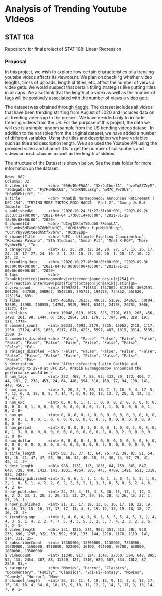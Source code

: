 # Analysis of Trending Youtube Videos
## STAT 108
Repository for final project of STAT 108: Linear Regression

### Proposal
In this project, we wish to explore how certain characteristics of a trending youtube videos affects its viewcount. We plan on checking whether video lengths, times of uploads,  length of titles, etc. affect the number of views a video gets. We would suspect that certain titling strategies like putting titles in all caps. We also think that the length of a video as well as the number of tags will be positively associated with the number of views a video gets.

The dataset was obtained through [Kaggle](https://www.kaggle.com/rsrishav/youtube-trending-video-dataset?select=RU_youtube_trending_data.csv). The dataset includes all videos that have been trending starting from August of 2020 and includes data on all trending videos up to the present. We have decided only to include trending videos from the US. For the purpose of this project, the data we will use is a simple random sample from the US trending videos dataset. In addition to the variables from the original dataset, we have added a number of different variables. Using the titles and description we have variables such as title and description length. We also used the Youtube API using the provided video and channel IDs to get the number of subscribers and videos on each channel as well as the length of videos.

The structure of the Dataset is shown below. See the data folder for more information on the dataset.
```
Rows: 982
Columns: 32
$ video_id          <chr> "05HuTGeF5AA", "SXrOuIhoslA", "hzwTq8ZZeyM", "Z6dwgWQz-Ck", "Fy7FsMBcUk8", "mtHRN9LpZ8g", "mM7C_Pw7OL8", "H8pM8PbtjfY", "~
$ title             <chr> "Khabib Nurmagomedov Announces Retirement | UFC 254", "TRYING MORE TIKTOK FOOD HACKS - Part 2", "Among Us But Impostor Ca~
$ publishedAt       <chr> "2020-10-24 21:27:37+00:00", "2020-09-26 15:33:12+00:00", "2021-04-04 17:00:14+00:00", "2021-01-19 18:00:08+00:00", "2020~
$ channelId         <chr> "UCvgfXK4nTYKudb0rFR6noLA", "UCjwmbv6NE4mOh8Z8VhPUx1Q", "UCMDtoPUno_f-puMpHL3Uuqg", "UCYJPby9DRCteedh5tfxVbrw", "UCbD8Epp~
$ channelTitle      <chr> "UFC - Ultimate Fighting Championship", "Rosanna Pansino", "STA Studios", "Smosh Pit", "Mnet K-POP", "More SypherPK", "To~
$ categoryId        <int> 17, 26, 20, 22, 24, 20, 27, 17, 10, 26, 17, 24, 20, 17, 27, 24, 10, 2, 1, 28, 10, 17, 10, 20, 1, 20, 17, 10, 22, 24, 22, ~
$ trending_date     <chr> "2020-10-27 00:00:00+00:00", "2020-09-30 00:00:00+00:00", "2021-04-10 00:00:00+00:00", "2021-01-23 00:00:00+00:00", "2020~
$ tags              <chr> "khabib|retires|nurmagomedov|retirement|annouces|ufc|254|ufc 254|reaction|interview|post|fight|octagon|jon|anik|justin|ga~
$ view_count        <int> 17992021, 710333, 1647002, 812308, 3662591, 801205, 647030, 598962, 2542185, 295733, 194239, 734852, 557620, 1231254, 693~
$ likes             <int> 461029, 36136, 49652, 51599, 248601, 30804, 58505, 13988, 200535, 14754, 5949, 9904, 63422, 24758, 20754, 3006, 11273, 45~
$ dislikes          <int> 10048, 619, 1676, 503, 2797, 618, 203, 456, 1492, 201, 98, 1444, 0, 336, 2804, 101, 179, 0, 794, 946, 218, 193, 133, 1770~
$ comment_count     <int> 50333, 4093, 2179, 2235, 10062, 2418, 1717, 1250, 17124, 495, 1053, 6117, 873, 4222, 5597, 487, 1015, 3014, 5535, 2589, 3~
$ comments_disabled <chr> "False", "False", "False", "False", "False", "False", "False", "False", "False", "False", "False", "False", "False", "Fal~
$ ratings_disabled  <chr> "False", "False", "False", "False", "False", "False", "False", "False", "False", "False", "False", "False", "False", "Fal~
$ description       <chr> "After defeating Justin Gaethje and improving to 29-0 at UFC 254, Khabib Nurmagomedov announced the performance would be ~
$ num_tags          <int> 252, 468, 7, 85, 93, 432, 59, 172, 406, 7, 44, 281, 7, 238, 453, 24, 64, 448, 394, 310, 160, 77, 94, 198, 143, 448, 456, ~
$ num_caps          <int> 7, 26, 7, 7, 38, 13, 7, 7, 16, 9, 4, 17, 5, 7, 12, 6, 3, 18, 8, 5, 7, 14, 7, 6, 9, 10, 17, 13, 7, 25, 3, 12, 14, 3, 41, 2~
$ num_exc           <int> 0, 0, 0, 1, 0, 1, 0, 0, 0, 2, 0, 0, 0, 0, 0, 0, 0, 0, 0, 1, 0, 0, 0, 0, 0, 0, 0, 0, 0, 1, 1, 1, 0, 0, 0, 0, 0, 1, 0, 2, 0~
$ num_qm            <int> 0, 0, 0, 0, 0, 0, 0, 0, 0, 0, 0, 0, 0, 0, 0, 0, 0, 0, 1, 0, 0, 1, 0, 0, 0, 0, 0, 0, 0, 0, 0, 0, 0, 0, 0, 0, 0, 0, 0, 0, 0~
$ num_period        <int> 0, 0, 0, 0, 0, 0, 0, 0, 1, 0, 0, 3, 0, 0, 0, 0, 1, 3, 0, 0, 0, 0, 0, 0, 0, 0, 0, 0, 0, 0, 0, 0, 0, 2, 0, 0, 0, 0, 1, 0, 0~
$ num_dollar        <int> 0, 0, 0, 0, 0, 0, 0, 0, 0, 0, 0, 0, 0, 0, 0, 0, 0, 0, 0, 0, 0, 0, 0, 0, 0, 0, 0, 0, 0, 0, 0, 0, 0, 0, 0, 0, 0, 0, 0, 0, 0~
$ title_length      <int> 50, 38, 37, 43, 64, 76, 42, 39, 83, 51, 54, 95, 38, 41, 47, 47, 25, 96, 66, 34, 40, 58, 56, 36, 44, 57, 79, 47, 42, 31, 2~
$ desc_length       <dbl> 986, 1131, 113, 1835, 64, 753, 866, 647, 648, 739, 440, 1433, 141, 1031, 4864, 685, 445, 4789, 1491, 651, 2319, 584, 2483~
$ weekday_published <int> 5, 5, 6, 1, 1, 1, 0, 1, 3, 0, 4, 6, 3, 1, 0, 2, 1, 0, 5, 1, 4, 2, 2, 6, 2, 2, 3, 2, 1, 3, 3, 6, 5, 0, 6, 2, 4, 6, 4, 2, 6~
$ day_published     <int> 24, 26, 4, 19, 3, 8, 30, 18, 17, 3, 12, 3, 6, 2, 2, 23, 1, 20, 3, 20, 23, 23, 27, 29, 16, 28, 4, 26, 10, 22, 1, 27, 23, 1~
$ hour_published    <int> 21, 15, 17, 18, 13, 6, 16, 17, 19, 22, 19, 6, 16, 18, 15, 16, 17, 17, 17, 13, 4, 6, 19, 12, 15, 19, 18, 18, 17, 16, 20, 2~
$ trending_age      <int> 3, 4, 6, 4, 9, 6, 1, 5, 5, 5, 4, 5, 1, 2, 4, 4, 3, 5, 1, 4, 2, 2, 4, 7, 5, 4, 3, 5, 3, 2, 6, 7, 4, 2, 3, 2, 2, 6, 1, 2, 3~
$ video_length      <dbl> 331, 1226, 524, 902, 351, 613, 287, 920, 233, 690, 1795, 322, 59, 592, 596, 133, 144, 2218, 1176, 1119, 143, 514, 311, 26~
$ subscriberCount   <int> 13300000, 13200000, 1130000, 7330000, 19300000, 1550000, 4910000, 922000, 36400, 424000, 96700, 600000, 1860000, 13300000~
$ videoCount        <int> 11340, 917, 124, 1548, 27360, 594, 648, 895, 52, 133, 2454, 307, 88, 11340, 127, 1746, 689, 507, 334, 1012, 87, 2840, 81,~
$ category          <chr> "Movies", "Horror", "Classics", "Documentary", "Family", "Classics", "Sci-Fi/Fantasy", "Movies", "Comedy", "Horror", "Mov~
$ channel_length    <int> 36, 15, 11, 9, 10, 13, 9, 12, 7, 8, 17, 17, 15, 36, 18, 4, 34, 8, 18, 13, 9, 10, 15, 12, 9, 14, 6, 17, 9, 13, 14, 7, 9, 1~
```

